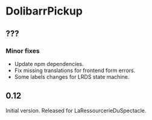 # DolibarrPickup

## ???

### Minor fixes

* Update npm dependencies.
* Fix missing translations for frontend form errors.
* Some labels changes for LRDS state machine.

## 0.12

Initial version. Released for LaRessourcerieDuSpectacle.
